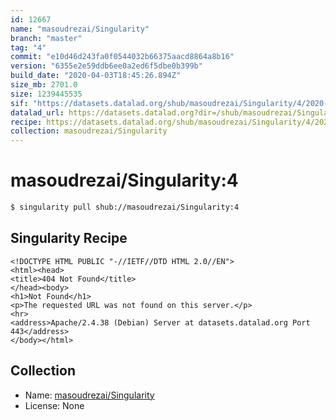 ```yaml
---
id: 12667
name: "masoudrezai/Singularity"
branch: "master"
tag: "4"
commit: "e10d46d243fa0f0544032b66375aacd8864a8b16"
version: "6355e2e59ddb6ee0a2ed6f5dbe0b399b"
build_date: "2020-04-03T18:45:26.894Z"
size_mb: 2701.0
size: 1239445535
sif: "https://datasets.datalad.org/shub/masoudrezai/Singularity/4/2020-04-03-e10d46d2-6355e2e5/6355e2e59ddb6ee0a2ed6f5dbe0b399b.sif"
datalad_url: https://datasets.datalad.org?dir=/shub/masoudrezai/Singularity/4/2020-04-03-e10d46d2-6355e2e5/
recipe: https://datasets.datalad.org/shub/masoudrezai/Singularity/4/2020-04-03-e10d46d2-6355e2e5/Singularity
collection: masoudrezai/Singularity
---
```


# masoudrezai/Singularity:4

```bash
$ singularity pull shub://masoudrezai/Singularity:4
```

## Singularity Recipe

```singularity
<!DOCTYPE HTML PUBLIC "-//IETF//DTD HTML 2.0//EN">
<html><head>
<title>404 Not Found</title>
</head><body>
<h1>Not Found</h1>
<p>The requested URL was not found on this server.</p>
<hr>
<address>Apache/2.4.38 (Debian) Server at datasets.datalad.org Port 443</address>
</body></html>
```

## Collection

 - Name: [masoudrezai/Singularity](https://github.com/masoudrezai/Singularity)
 - License: None


